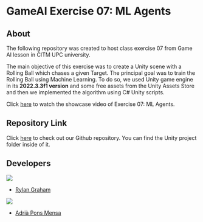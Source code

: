 # GameAI Exercise 07: ML Agents
## About
The following repository was created to host class exercise 07 from Game AI lesson in CITM UPC university.

The main objective of this exercise was to create a Unity scene with a Rolling Ball which chases a given Target. The principal goal was to train the Rolling Ball using Machine Learning. To do so, we used Unity game engine in its **2022.3.3f1 version** and some free assets from the Unity Assets Store and then we implemented the algorithm using C# Unity scripts.

Click [here](https://youtu.be/rESgIVpOk2U) to watch the showcase video of Exercise 07: ML Agents.


## Repository Link
Click [here](https://github.com/AdriaPm/GameAI_ML-Agents) to check out our Github repository. You can find the Unity project folder inside of it.


## Developers
![](https://raw.githubusercontent.com/Historn/PinBall_Game/master/TeamPhotos/rylangraham.jpg)
 - [Rylan Graham](https://github.com/RylanJGraham)

 ![](https://raw.githubusercontent.com/Historn/PinBall_Game/master/TeamPhotos/adriapons.jpg)
 - [Adrià Pons Mensa](https://github.com/AdriaPm)
